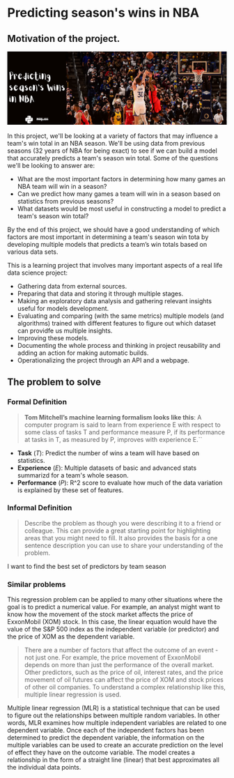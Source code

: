 # Predicting season's wins in NBA
## Motivation of the project.
![](assets/nba-analytics-header.png)

In this project, we'll be looking at a variety of factors that may influence a team's win total in an NBA season. We'll be using data from previous seasons (32 years of NBA for being exact) to see if we can build a model that accurately predicts a team's season win total. Some of the questions we'll be looking to answer are:

- What are the most important factors in determining how many games an NBA team will win in a season?
- Can we predict how many games a team will win in a season based on statistics from previous seasons?
- What datasets would be most useful in constructing a model to predict a team's season win total?

By the end of this project, we should have a good understanding of which factors are most important in determining a team's season win tota by developing multiple models that predicts a team’s win totals based on various data sets. 

This is a learning project that involves many important aspects of a real life data science project:

- Gathering data from external sources.
- Preparing that data and storing it through multiple stages.
- Making an exploratory data analysis and gathering relevant insights useful for models development.
- Evaluating and comparing (with the same metrics) multiple models (and algorithms) trained with different features to figure out which dataset can providfe us multiple insights.
- Improving these models.
- Documenting the whole process and thinking in project reusability and adding an action for making automatic builds. 
- Operationalizing the project through an API and a webpage.

## The problem to solve
### Formal Definition

> **Tom Mitchell’s machine learning formalism looks like this**: A computer program is said to learn from experience E with respect to some class of tasks T and performance measure P, if its performance at tasks in T, as measured by P, improves with experience E.``

- **Task** (_T_): Predict the number of wins a team will have based on statistics.
- **Experience** (_E_): Multiple datasets of basic and advanced stats summarizd for a team's whole season.
- **Performance** (_P_): R^2 score to evaluate how much of the data variation is explained by these set of features.


### Informal Definition

> Describe the problem as though you were describing it to a friend or colleague. This can provide a great starting point for highlighting areas that you might need to fill. It also provides the basis for a one sentence description you can use to share your understanding of the problem.

I want to find the best set of predictors by team season

### Similar problems

This regression problem can be applied to many other situations where the goal is to predict a numerical value. For example, an analyst might want to know how the movement of the stock market affects the price of ExxonMobil (XOM) stock. In this case, the linear equation would have the value of the S&P 500 index as the independent variable (or predictor) and the price of XOM as the dependent variable.

> There are a number of factors that affect the outcome of an event - not just one. For example, the price movement of ExxonMobil depends on more than just the performance of the overall market. Other predictors, such as the price of oil, interest rates, and the price movement of oil futures can affect the price of XOM and stock prices of other oil companies. To understand a complex relationship like this, multiple linear regression is used.

Multiple linear regression (MLR) is a statistical technique that can be used to figure out the relationships between multiple random variables. In other words, MLR examines how multiple independent variables are related to one dependent variable.  Once each of the independent factors has been determined to predict the dependent variable, the information on the multiple variables can be used to create an accurate prediction on the level of effect they have on the outcome variable. The model creates a relationship in the form of a straight line (linear) that best approximates all the individual data points.